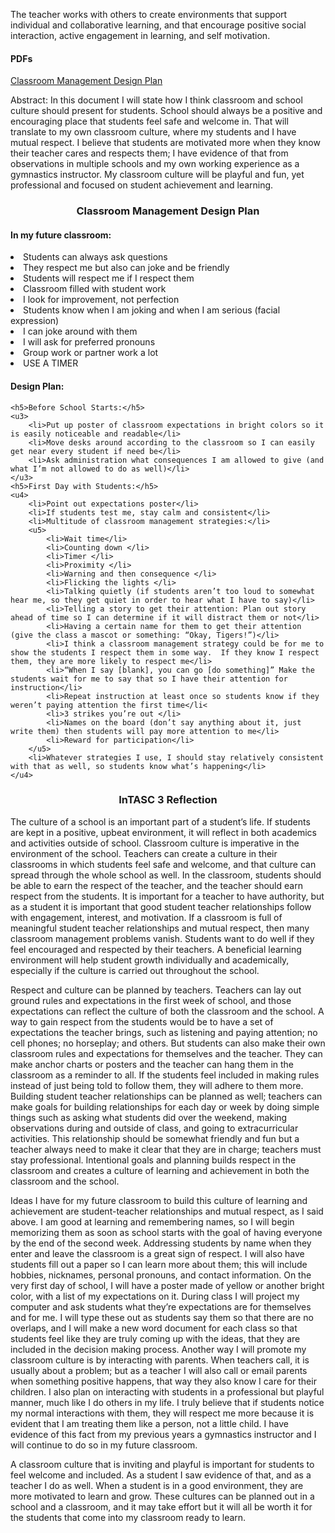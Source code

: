 <p>The teacher works with others to create environments that support individual and collaborative learning, and that encourage positive social interaction, active engagement in learning, and self motivation.</p>
<h4>PDFs</h4>
<p><a href="InTASC%203%20Design%20plan.pdf">Classroom Management Design Plan</a></p>

<p>Abstract: In this document I will state how I think classroom and school culture should present for students. School should always be a positive and encouraging place that students feel safe and welcome in. That will translate to my own classroom culture, where my students and I have mutual respect. I believe that students are motivated more when they know their teacher cares and respects them; I have evidence of that from observations in multiple schools and my own working experience as a gymnastics instructor. My classroom culture will be playful and fun, yet professional and focused on student achievement and learning.</p>
<h3 align="center">Classroom Management Design Plan</h3>
<p>
<h4>In my future classroom:</h4>
<u1>
	<li>Students can always ask questions </li>
	<li>They respect me but also can joke and be friendly</li>
	<li>Students will respect me if I respect them</li>
	<li>Classroom filled with student work</li>
	<li>I look for improvement, not perfection </li>
	<li>Students know when I am joking and when I am serious (facial expression)</li>
	<li>I can joke around with them </li>
	<li>I will ask for preferred pronouns</li>
	<li>Group work or partner work a lot</li>	
	<li>USE A TIMER</li>
</u1></p>
<p>
<h4>Design Plan:</h4>

	<h5>Before School Starts:</h5>
	<u3>
		<li>Put up poster of classroom expectations in bright colors so it is easily noticeable and readable</li>
		<li>Move desks around according to the classroom so I can easily get near every student if need be</li>
		<li>Ask administration what consequences I am allowed to give (and what I’m not allowed to do as well)</li>
	</u3>
	<h5>First Day with Students:</h5>
	<u4>
		<li>Point out expectations poster</li>
		<li>If students test me, stay calm and consistent</li>
		<li>Multitude of classroom management strategies:</li>
		<u5>
			<li>Wait time</li>
			<li>Counting down </li>
			<li>Timer </li>
			<li>Proximity </li>
			<li>Warning and then consequence </li>
			<li>Flicking the lights </li>
			<li>Talking quietly (if students aren’t too loud to somewhat hear me, so they get quiet in order to hear what I have to say)</li>
			<li>Telling a story to get their attention: Plan out story ahead of time so I can determine if it will distract them or not</li>
			<li>Having a certain name for them to get their attention (give the class a mascot or something: “Okay, Tigers!”)</li>
			<li>I think a classroom management strategy could be for me to show the students I respect them in some way.  If they know I respect them, they are more likely to respect me</li>
			<li>“When I say [blank], you can go [do something]” Make the students wait for me to say that so I have their attention for instruction</li>
			<li>Repeat instruction at least once so students know if they weren’t paying attention the first time</li<
			<li>3 strikes you’re out </li>
			<li>Names on the board (don’t say anything about it, just write them) then students will pay more attention to me</li>
			<li>Reward for participation</li>
		</u5>
		<li>Whatever strategies I use, I should stay relatively consistent with that as well, so students know what’s happening</li>
	</u4>
</u2>
</p>
<h3 align="center">InTASC 3 Reflection</h3>
<p>The culture of a school is an important part of a student’s life. If students are kept in a positive, upbeat environment, it will reflect in both academics and activities outside of school. Classroom culture is imperative in the environment of the school. Teachers can create a culture in their classrooms in which students feel safe and welcome, and that culture can spread through the whole school as well. In the classroom, students should be able to earn the respect of the teacher, and the teacher should earn respect from the students. It is important for a teacher to have authority, but as a student it is important that good student teacher relationships follow with engagement, interest, and motivation. If a classroom is full of meaningful student teacher relationships and mutual respect, then many classroom management problems vanish. Students want to do well if they feel encouraged and respected by their teachers. A beneficial learning environment will help student growth individually and academically, especially if the culture is carried out throughout the school. </p>
<p>Respect and culture can be planned by teachers. Teachers can lay out ground rules and expectations in the first week of school, and those expectations can reflect the culture of both the classroom and the school. A way to gain respect from the students would be to have a set of expectations the teacher brings, such as listening and paying attention; no cell phones; no horseplay; and others. But students can also make their own classroom rules and expectations for themselves and the teacher. They can make anchor charts or posters and the teacher can hang them in the classroom as a reminder to all. If the students feel included in making rules instead of just being told to follow them, they will adhere to them more. Building student teacher relationships can be planned as well; teachers can make goals for building relationships for each day or week by doing simple things such as asking what students did over the weekend, making observations during and outside of class, and going to extracurricular activities. This relationship should be somewhat friendly and fun but a teacher always need to make it clear that they are in charge; teachers must stay professional. Intentional goals and planning builds respect in the classroom and creates a culture of learning and achievement in both the classroom and the school. </p>
<p>Ideas I have for my future classroom to build this culture of learning and achievement are student-teacher relationships and mutual respect, as I said above. I am good at learning and remembering names, so I will begin memorizing them as soon as school starts with the goal of having everyone by the end of the second week. Addressing students by name when they enter and leave the classroom is a great sign of respect. I will also have students fill out a paper so I can learn more about them; this will include hobbies, nicknames, personal pronouns, and contact information. On the very first day of school, I will have a poster made of yellow or another bright color, with a list of my expectations on it. During class I will project my computer and ask students what they’re expectations are for themselves and for me. I will type these out as students say them so that there are no overlaps, and I will make a new word document for each class so that students feel like they are truly coming up with the ideas, that they are included in the decision making process. Another way I will promote my classroom culture is by interacting with parents. When teachers call, it is usually about a problem; but as a teacher I will also call or email parents when something positive happens, that way they also know I care for their children. I also plan on interacting with students in a professional but playful manner, much like I do others in my life. I truly believe that if students notice my normal interactions with them, they will respect me more because it is evident that I am treating them like a person, not a little child. I have evidence of this fact from my previous years a gymnastics instructor and I will continue to do so in my future classroom. </p>
<p>A classroom culture that is inviting and playful is important for students to feel welcome and included. As a student I saw evidence of that, and as a teacher I do as well. When a student is in a good environment, they are more motivated to learn and grow. These cultures can be planned out in a school and a classroom, and it may take effort but it will all be worth it for the students that come into my classroom ready to learn. </p>
		
